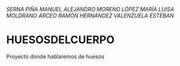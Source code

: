 
_SERNA PIÑA MANUEL ALEJANDRO_
_MORENO LÓPEZ MARÍA LUISA_
_MOLDRANO ARCEO RAMÓN_
_HERNÁNDEZ VALENZUELA ESTEBAN_

# HUESOSDELCUERPO
Proyecto donde hablaremos de huesos
